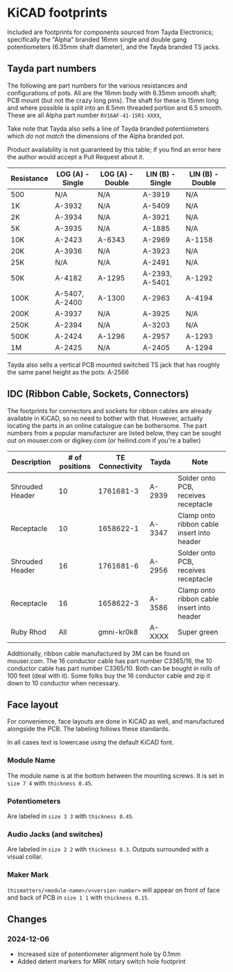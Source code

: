 # KiCAD footprints

Included are footprints for components sourced from Tayda Electronics; specifically the "Alpha" branded 16mm single and double gang potentiometers (6.35mm shaft diameter), and the Tayda branded TS jacks.


## Tayda part numbers

The following are part numbers for the various resistances and configurations of pots.
All are the 16mm body with 6.35mm smooth shaft; PCB mount (but not the crazy long pins).
The shaft for these is 15mm long and where possible is split into an 8.5mm threaded portion and 6.5 smooth.
These are all Alpha part number `RV16AF-41-15R1-XXXX`,

Take note that Tayda also sells a line of Tayda branded potentiometers which _do not match_ the dimensions of the Alpha branded pot.

Product availability is not guaranteed by this table; if you find an error here the author would accept a Pull Request about it.

| Resistance | LOG (A) - Single| LOG (A) - Double| LIN (B) - Single| LIN (B) - Double|
|------------|-----------------|-----------------|-----------------|-----------------|
| 500        | N/A             | N/A             | A-3919          | N/A             |
| 1K         | A-3932          | N/A             | A-5409          | N/A             |
| 2K         | A-3934          | N/A             | A-3921          | N/A             |
| 5K         | A-3935          | N/A             | A-1885          | N/A             |
| 10K        | A-2423          | A-6343          | A-2969          | A-1158          |
| 20K        | A-3936          | N/A             | A-3923          | N/A             |
| 25K        | N/A             | N/A             | A-2491          | N/A             |
| 50K        | A-4182          | A-1295          | A-2393, A-5401  | A-1292          |
| 100K       | A-5407, A-2400  | A-1300          | A-2963          | A-4194          |
| 200K       | A-3937          | N/A             | A-3925          | N/A             |
| 250K       | A-2394          | N/A             | A-3203          | N/A             |
| 500K       | A-2424          | A-1296          | A-2957          | A-1293          |
| 1M         | A-2425          | N/A             | A-2405          | A-1294          |


Tayda also sells a vertical PCB mounted switched TS jack that has roughly the same panel height as the pots: A-2566


## IDC (Ribbon Cable, Sockets, Connectors)

The footprints for connectors and sockets for ribbon cables are already available in KiCAD, so no need to bother with that.
However, actually locating the parts in an online catalogue can be bothersome.
The part numbers from a popular manufacturer are listed below, they can be sought out on mouser.com or digikey.com (or heilind.com if you're a baller)

| Description     | # of positions | TE Connectivity |  Tayda | Note                                       |
|-----------------|----------------|-----------------|--------|--------------------------------------------|
| Shrouded Header | 10             | 1761681-3       | A-2939 | Solder onto PCB, receives receptacle       |
| Receptacle      | 10             | 1658622-1       | A-3347 | Clamp onto ribbon cable insert into header |
| Shrouded Header | 16             | 1761681-6       | A-2956 | Solder onto PCB, receives receptacle       |
| Receptacle      | 16             | 1658622-3       | A-3586 | Clamp onto ribbon cable insert into header |
| Ruby Rhod       | All            | gmni-kr0k8      | A-XXXX | Super green                                |


Additionally, ribbon cable manufactured by 3M can be found on mouser.com.
The 16 conductor cable has part number C3365/16, the 10 conductor cable has part number C3365/10.
Both can be bought in rolls of 100 feet (deal with it).
Some folks buy the 16 conductor cable and zip it down to 10 conductor when necessary.

## Face layout

For convenience, face layouts are done in KiCAD as well, and manufactured alongside the PCB. The labeling follows these standards.

In all cases text is lowercase using the default KiCAD font.

### Module Name

The module name is at the bottom between the mounting screws. It is set in `size 7 4` with `thickness 0.45`.

### Potentiometers

Are labeled in `size 3 3` with `thickness 0.45`.

### Audio Jacks (and switches)

Are labeled in `size 2 2` with `thickness 0.3`. Outputs surrounded with a visual collar.

### Maker Mark

`thismatters/<module-name>/v<version-number>` will appear on front of face and back of PCB in `size 1 1` with `thickness 0.15`.


## Changes

### 2024-12-06
- Increased size of potentiometer alignment hole by 0.1mm
- Added detent markers for MRK rotary switch hole footprint

